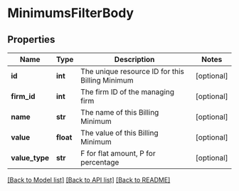 # MinimumsFilterBody

## Properties
Name | Type | Description | Notes
------------ | ------------- | ------------- | -------------
**id** | **int** | The unique resource ID for this Billing Minimum | [optional] 
**firm_id** | **int** | The firm ID of the managing firm | [optional] 
**name** | **str** | The name of this Billing Minimum | [optional] 
**value** | **float** | The value of this Billing Minimum | [optional] 
**value_type** | **str** | F for flat amount, P for percentage | [optional] 

[[Back to Model list]](../README.md#documentation-for-models) [[Back to API list]](../README.md#documentation-for-api-endpoints) [[Back to README]](../README.md)

